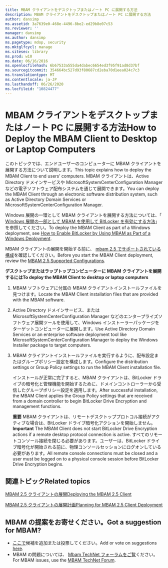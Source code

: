 ```yaml
---
title: MBAM クライアントをデスクトップまたはノート PC に展開する方法
description: MBAM クライアントをデスクトップまたはノート PC に展開する方法
author: dansimp
ms.assetid: 3a7639e0-468e-4496-8be2-ed29b8e07c53
ms.reviewer: ''
manager: dansimp
ms.author: dansimp
ms.pagetype: mdop, security
ms.mktglfcycl: manage
ms.sitesec: library
ms.prod: w10
ms.date: 06/16/2016
ms.openlocfilehash: 6b67533a555da4dabec6654ed3f95f91ad8d37bf
ms.sourcegitcommit: 354664bc527d93f80687cd2eba70d1eea024c7c3
ms.translationtype: MT
ms.contentlocale: ja-JP
ms.lasthandoff: 06/26/2020
ms.locfileid: "10824477"
---
```

# <span data-ttu-id="caf6f-103">MBAM クライアントをデスクトップまたはノート PC に展開する方法</span><span class="sxs-lookup"><span data-stu-id="caf6f-103">How to Deploy the MBAM Client to Desktop or Laptop Computers</span></span>


<span data-ttu-id="caf6f-104">このトピックでは、エンドユーザーのコンピューターに MBAM クライアントを展開する方法について説明します。</span><span class="sxs-lookup"><span data-stu-id="caf6f-104">This topic explains how to deploy the MBAM Client to end users’ computers.</span></span> <span data-ttu-id="caf6f-105">MBAM クライアントは、Active Directory ドメインサービスや MicrosoftSystemCenterConfiguration Manager などの電子ソフトウェア配布システムを通じて展開できます。</span><span class="sxs-lookup"><span data-stu-id="caf6f-105">You can deploy the MBAM Client through an electronic software distribution system, such as Active Directory Domain Services or MicrosoftSystemCenterConfiguration Manager.</span></span>

<span data-ttu-id="caf6f-106">Windows 展開の一環として MBAM クライアントを展開する方法については、「 [Windows 展開の一部として MBAM を使用して BitLocker を有効にする方法](how-to-enable-bitlocker-by-using-mbam-as-part-of-a-windows-deploymentmbam-25.md)」を参照してください。</span><span class="sxs-lookup"><span data-stu-id="caf6f-106">To deploy the MBAM Client as part of a Windows deployment, see [How to Enable BitLocker by Using MBAM as Part of a Windows Deployment](how-to-enable-bitlocker-by-using-mbam-as-part-of-a-windows-deploymentmbam-25.md).</span></span>

<span data-ttu-id="caf6f-107">MBAM クライアントの展開を開始する前に、 [mbam 2.5 でサポートされている構成](mbam-25-supported-configurations.md)を確認してください。</span><span class="sxs-lookup"><span data-stu-id="caf6f-107">Before you start the MBAM Client deployment, review the [MBAM 2.5 Supported Configurations](mbam-25-supported-configurations.md).</span></span>

**<span data-ttu-id="caf6f-108">デスクトップまたはラップトップコンピューターに MBAM クライアントを展開するには</span><span class="sxs-lookup"><span data-stu-id="caf6f-108">To deploy the MBAM Client to desktop or laptop computers</span></span>**

1.  <span data-ttu-id="caf6f-109">MBAM ソフトウェアに付属の MBAM クライアントインストールファイルを見つけます。</span><span class="sxs-lookup"><span data-stu-id="caf6f-109">Locate the MBAM Client installation files that are provided with the MBAM software.</span></span>

2.  <span data-ttu-id="caf6f-110">Active Directory ドメインサービス、または MicrosoftSystemCenterConfiguration Manager などのエンタープライズソフトウェア展開ツールを使用して、Windows インストーラーパッケージをターゲットコンピューターに展開します。</span><span class="sxs-lookup"><span data-stu-id="caf6f-110">Use Active Directory Domain Services or an enterprise software deployment tool like MicrosoftSystemCenterConfiguration Manager to deploy the Windows Installer package to target computers.</span></span>

3.  <span data-ttu-id="caf6f-111">MBAM クライアントインストールファイルを実行するように、配布設定またはグループポリシー設定を構成します。</span><span class="sxs-lookup"><span data-stu-id="caf6f-111">Configure the distribution settings or Group Policy settings to run the MBAM Client installation file.</span></span>

    <span data-ttu-id="caf6f-112">インストールが正常に完了すると、MBAM クライアントは、BitLocker ドライブの暗号化と管理機能を開始するために、ドメインコントローラーから受信したグループポリシー設定を適用します。</span><span class="sxs-lookup"><span data-stu-id="caf6f-112">After successful installation, the MBAM Client applies the Group Policy settings that are received from a domain controller to begin BitLocker Drive Encryption and management functions.</span></span>

    <span data-ttu-id="caf6f-113">**重要** MBAM クライアントは、リモートデスクトッププロトコル接続がアクティブな場合は、BitLocker ドライブ暗号化アクションを開始しません。</span><span class="sxs-lookup"><span data-stu-id="caf6f-113">**Important** The MBAM Client does not start BitLocker Drive Encryption actions if a remote desktop protocol connection is active.</span></span> <span data-ttu-id="caf6f-114">すべてのリモートコンソール接続を閉じる必要があります。ユーザーは、BitLocker ドライブ暗号化が開始される前に、物理コンソールセッションにログオンしている必要があります。</span><span class="sxs-lookup"><span data-stu-id="caf6f-114">All remote console connections must be closed and a user must be logged on to a physical console session before BitLocker Drive Encryption begins.</span></span>

     


## <span data-ttu-id="caf6f-115">関連トピック</span><span class="sxs-lookup"><span data-stu-id="caf6f-115">Related topics</span></span>
[<span data-ttu-id="caf6f-116">MBAM 2.5 クライアントの展開</span><span class="sxs-lookup"><span data-stu-id="caf6f-116">Deploying the MBAM 2.5 Client</span></span>](deploying-the-mbam-25-client.md)

[<span data-ttu-id="caf6f-117">MBAM 2.5 クライアントの展開計画</span><span class="sxs-lookup"><span data-stu-id="caf6f-117">Planning for MBAM 2.5 Client Deployment</span></span>](planning-for-mbam-25-client-deployment.md)

 

## <span data-ttu-id="caf6f-118">MBAM の提案をお寄せください。</span><span class="sxs-lookup"><span data-stu-id="caf6f-118">Got a suggestion for MBAM?</span></span>
- <span data-ttu-id="caf6f-119">[ここで](http://mbam.uservoice.com/forums/268571-microsoft-bitlocker-administration-and-monitoring)候補を追加または投票してください。</span><span class="sxs-lookup"><span data-stu-id="caf6f-119">Add or vote on suggestions [here](http://mbam.uservoice.com/forums/268571-microsoft-bitlocker-administration-and-monitoring).</span></span> 
- <span data-ttu-id="caf6f-120">MBAM の問題については、 [Mbam TechNet フォーラムをご覧](https://social.technet.microsoft.com/Forums/home?forum=mdopmbam)ください。</span><span class="sxs-lookup"><span data-stu-id="caf6f-120">For MBAM issues, use the [MBAM TechNet Forum](https://social.technet.microsoft.com/Forums/home?forum=mdopmbam).</span></span> 





